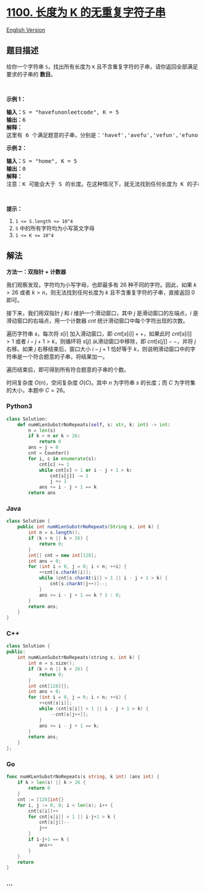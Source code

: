 # [1100. 长度为 K 的无重复字符子串](https://leetcode.cn/problems/find-k-length-substrings-with-no-repeated-characters)

[English Version](/solution/1100-1199/1100.Find%20K-Length%20Substrings%20With%20No%20Repeated%20Characters/README_EN.md)

## 题目描述

<!-- 这里写题目描述 -->

<p>给你一个字符串&nbsp;<code>S</code>，找出所有长度为&nbsp;<code>K</code>&nbsp;且不含重复字符的子串，请你返回全部满足要求的子串的&nbsp;<strong>数目</strong>。</p>

<p>&nbsp;</p>

<p><strong>示例 1：</strong></p>

<pre><strong>输入：</strong>S = &quot;havefunonleetcode&quot;, K = 5
<strong>输出：</strong>6
<strong>解释：</strong>
这里有 6 个满足题意的子串，分别是：&#39;havef&#39;,&#39;avefu&#39;,&#39;vefun&#39;,&#39;efuno&#39;,&#39;etcod&#39;,&#39;tcode&#39;。
</pre>

<p><strong>示例 2：</strong></p>

<pre><strong>输入：</strong>S = &quot;home&quot;, K = 5
<strong>输出：</strong>0
<strong>解释：</strong>
注意：K 可能会大于 S 的长度。在这种情况下，就无法找到任何长度为 K 的子串。</pre>

<p>&nbsp;</p>

<p><strong>提示：</strong></p>

<ol>
	<li><code>1 &lt;= S.length &lt;= 10^4</code></li>
	<li><code>S</code> 中的所有字符均为小写英文字母</li>
	<li><code>1 &lt;= K &lt;= 10^4</code></li>
</ol>

## 解法

<!-- 这里可写通用的实现逻辑 -->

**方法一：双指针 + 计数器**

我们观察发现，字符均为小写字母，也即最多有 $26$ 种不同的字符。因此，如果 $k \gt 26$ 或者 $k \gt n$，则无法找到任何长度为 $k$ 且不含重复字符的子串，直接返回 $0$ 即可。

接下来，我们用双指针 $j$ 和 $i$ 维护一个滑动窗口，其中 $j$ 是滑动窗口的左端点，$i$ 是滑动窗口的右端点，用一个计数器 $cnt$ 统计滑动窗口中每个字符出现的次数。

遍历字符串 $s$，每次将 $s[i]$ 加入滑动窗口，即 $cnt[s[i]]++$，如果此时 $cnt[s[i]] \gt 1$ 或者 $i - j + 1 \gt k$，则循环将 $s[j]$ 从滑动窗口中移除，即 $cnt[s[j]]--$，并将 $j$ 右移。如果 $j$ 右移结束后，窗口大小 $i - j + 1$ 恰好等于 $k$，则说明滑动窗口中的字符串是一个符合题意的子串，将结果加一。

遍历结束后，即可得到所有符合题意的子串的个数。

时间复杂度 $O(n)$，空间复杂度 $O(C)$。其中 $n$ 为字符串 $s$ 的长度；而 $C$ 为字符集的大小，本题中 $C = 26$。

<!-- tabs:start -->

### **Python3**

<!-- 这里可写当前语言的特殊实现逻辑 -->

```python
class Solution:
    def numKLenSubstrNoRepeats(self, s: str, k: int) -> int:
        n = len(s)
        if k > n or k > 26:
            return 0
        ans = j = 0
        cnt = Counter()
        for i, c in enumerate(s):
            cnt[c] += 1
            while cnt[c] > 1 or i - j + 1 > k:
                cnt[s[j]] -= 1
                j += 1
            ans += i - j + 1 == k
        return ans
```

### **Java**

<!-- 这里可写当前语言的特殊实现逻辑 -->

```java
class Solution {
    public int numKLenSubstrNoRepeats(String s, int k) {
        int n = s.length();
        if (k > n || k > 26) {
            return 0;
        }
        int[] cnt = new int[128];
        int ans = 0;
        for (int i = 0, j = 0; i < n; ++i) {
            ++cnt[s.charAt(i)];
            while (cnt[s.charAt(i)] > 1 || i - j + 1 > k) {
                cnt[s.charAt(j++)]--;
            }
            ans += i - j + 1 == k ? 1 : 0;
        }
        return ans;
    }
}
```

### **C++**

```cpp
class Solution {
public:
    int numKLenSubstrNoRepeats(string s, int k) {
        int n = s.size();
        if (k > n || k > 26) {
            return 0;
        }
        int cnt[128]{};
        int ans = 0;
        for (int i = 0, j = 0; i < n; ++i) {
            ++cnt[s[i]];
            while (cnt[s[i]] > 1 || i - j + 1 > k) {
                --cnt[s[j++]];
            }
            ans += i - j + 1 == k;
        }
        return ans;
    }
};
```

### **Go**

```go
func numKLenSubstrNoRepeats(s string, k int) (ans int) {
	if k > len(s) || k > 26 {
		return 0
	}
	cnt := [128]int{}
	for i, j := 0, 0; i < len(s); i++ {
		cnt[s[i]]++
		for cnt[s[i]] > 1 || i-j+1 > k {
			cnt[s[j]]--
			j++
		}
		if i-j+1 == k {
			ans++
		}
	}
	return
}
```

### **...**

```

```

<!-- tabs:end -->

